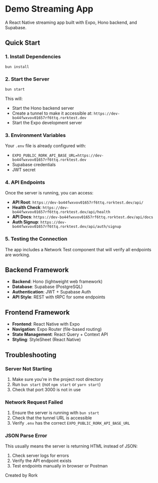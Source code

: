 # Demo Streaming App

A React Native streaming app built with Expo, Hono backend, and Supabase.

## Quick Start

### 1. Install Dependencies
```bash
bun install
```

### 2. Start the Server
```bash
bun start
```

This will:
- Start the Hono backend server
- Create a tunnel to make it accessible at: `https://dev-bo44fwxvov01657rf6ttq.rorktest.dev`
- Start the Expo development server

### 3. Environment Variables

Your `.env` file is already configured with:
- `EXPO_PUBLIC_RORK_API_BASE_URL=https://dev-bo44fwxvov01657rf6ttq.rorktest.dev`
- Supabase credentials
- JWT secret

### 4. API Endpoints

Once the server is running, you can access:
- **API Root**: `https://dev-bo44fwxvov01657rf6ttq.rorktest.dev/api/`
- **Health Check**: `https://dev-bo44fwxvov01657rf6ttq.rorktest.dev/api/health`
- **API Docs**: `https://dev-bo44fwxvov01657rf6ttq.rorktest.dev/api/docs`
- **Auth Signup**: `https://dev-bo44fwxvov01657rf6ttq.rorktest.dev/api/auth/signup`

### 5. Testing the Connection

The app includes a Network Test component that will verify all endpoints are working.

## Backend Framework

- **Backend**: Hono (lightweight web framework)
- **Database**: Supabase (PostgreSQL)
- **Authentication**: JWT + Supabase Auth
- **API Style**: REST with tRPC for some endpoints

## Frontend Framework

- **Frontend**: React Native with Expo
- **Navigation**: Expo Router (file-based routing)
- **State Management**: React Query + Context API
- **Styling**: StyleSheet (React Native)

## Troubleshooting

### Server Not Starting
1. Make sure you're in the project root directory
2. Run `bun start` (not `npm start` or `yarn start`)
3. Check that port 3000 is not in use

### Network Request Failed
1. Ensure the server is running with `bun start`
2. Check that the tunnel URL is accessible
3. Verify `.env` has the correct `EXPO_PUBLIC_RORK_API_BASE_URL`

### JSON Parse Error
This usually means the server is returning HTML instead of JSON:
1. Check server logs for errors
2. Verify the API endpoint exists
3. Test endpoints manually in browser or Postman

Created by Rork
